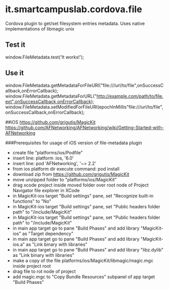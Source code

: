 # it.smartcampuslab.cordova.file

Cordova plugin to get/set filesystem entries metadata. Uses native implementations of libmagic unix

## Test it
window.FileMetadata.test('It works!');

## Use it
window.FileMetadata.getMetadataForFileURI("file:///url/to/file",onSuccessCallback,onErrorCallback);
window.FileMetadata.getMetadataForURL("http://example.com/path/to/file.ext",onSuccessCallback,onErrorCallback);
window.FileMetadata.setModifiedForFileURI(epochInMillis"file:///url/to/file",onSuccessCallback,onErrorCallback);

##iOS
https://github.com/grigutis/MagicKit
https://github.com/AFNetworking/AFNetworking/wiki/Getting-Started-with-AFNetworking

###Prerequisites for usage of iOS version of file-metadata plugin
- create file "platforms/ios/Podfile"
- insert line: platform :ios, '6.0'
- insert line: pod 'AFNetworking', '~> 2.2'
- from ios platform dir execute command: pod install
- download zip from https://github.com/grigutis/MagicKit
- move unzipped folder to "platforms/ios/MagicKit"
- drag xcode project inside moved folder over root node of Project Navigator file explorer in XCode
- in MagicKit-ios target "Build settings" pane, set "Recognize built-in functions" to "No"
- in MagicKit-ios target "Build settings" pane, set "Public headers folder path" to "/include/MagicKit"
- in MagicKit-ios target "Build settings" pane, set "Public headers folder path" to "/include/MagicKit"
- in main app target go to pane "Build Phases" and add library "MagicKit-ios" as "Target dependency"
- in main app target go to pane "Build Phases" and add library "MagicKit-ios.a" as "Link binary with libraries"
- in main app target go to pane "Build Phases" and add library "libz.dylib" as "Link binary with libraries"
- make a copy of the file platforms/ios/MagicKit/libmagic/magic.mgc inside project root
- drag file to rot node of project
- add magic.mgc to "Copy Bundle Resources" subpanel of app target "Build Phases"
